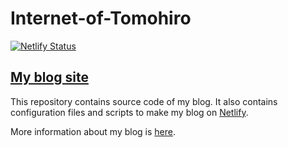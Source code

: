 # Internet-of-Tomohiro
[![Netlify Status](https://api.netlify.com/api/v1/badges/c4b089ca-68e0-4353-add4-87bd9db9281b/deploy-status)](https://app.netlify.com/sites/internet-of-tomohiro/deploys)
## [My blog site](https://internet-of-tomohiro.netlify.com/)

This repository contains source code of my blog.
It also contains configuration files and scripts to make my blog on [Netlify](https://www.netlify.com/).

More information about my blog is [here](https://internet-of-tomohiro.netlify.com/aboutThisBlog.en.html).
